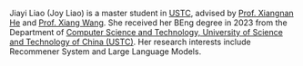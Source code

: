 Jiayi Liao (Joy Liao) is a master student in [USTC](https://www.ustc.edu.cn/), advised by [Prof. Xiangnan He](https://hexiangnan.github.io/) and [Prof. Xiang Wang](https://xiangwang1223.github.io/).
She received her BEng degree in 2023 from the Department of [Computer Science and Technology, University of Science and Technology of China (USTC)](https://cs.ustc.edu.cn/).
Her research interests include Recommener System and Large Language Models.